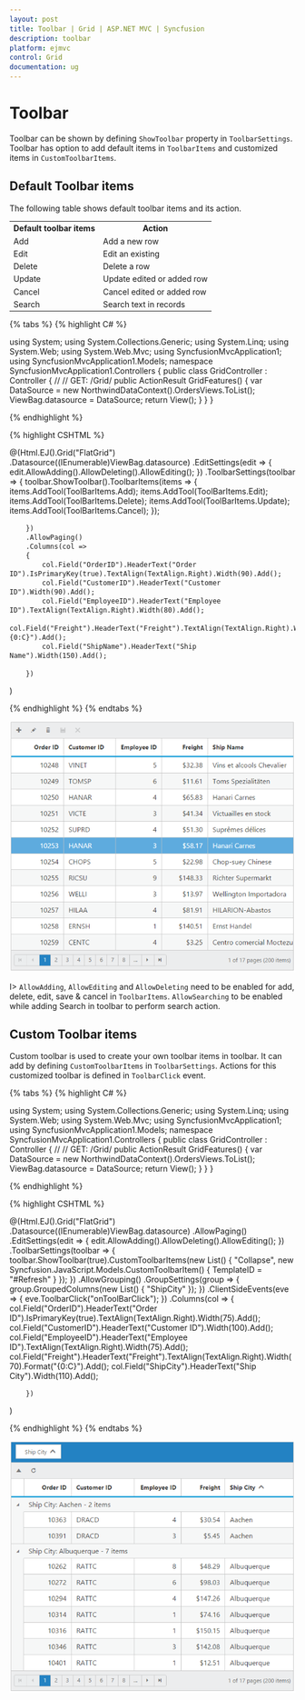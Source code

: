 ```yaml
---
layout: post
title: Toolbar | Grid | ASP.NET MVC | Syncfusion
description: toolbar 
platform: ejmvc
control: Grid
documentation: ug
---
```


# Toolbar

Toolbar can be shown by defining `ShowToolbar` property in `ToolbarSettings`. Toolbar has option to add default items in `ToolbarItems` and customized items in `CustomToolbarItems`.

## Default Toolbar items

The following table shows default toolbar items and its action. 

<table>
<tr>
<th>
Default toolbar items</th><th>
Action</th></tr>
<tr>
<td>
Add</td><td>
Add a new row</td></tr>
<tr>
<td>
Edit</td><td>
Edit an existing</td></tr>
<tr>
<td>
Delete</td><td>
Delete a row</td></tr>
<tr>
<td>
Update</td><td>
Update edited or added row</td></tr>
<tr>
<td>
Cancel</td><td>
Cancel edited or added row</td></tr>
<tr>
<td>
Search</td><td>
Search text in records</td></tr>
</table>

{% tabs %}
{% highlight C# %}

using System;
using System.Collections.Generic;
using System.Linq;
using System.Web;
using System.Web.Mvc;
using SyncfusionMvcApplication1;
using SyncfusionMvcApplication1.Models;
namespace SyncfusionMvcApplication1.Controllers
{
    public class GridController : Controller
    {
        //
        // GET: /Grid/
        public ActionResult GridFeatures()
        {
            var DataSource = new NorthwindDataContext().OrdersViews.ToList();
            ViewBag.datasource = DataSource;
            return View();
        }
    }
}


{% endhighlight  %}

{% highlight CSHTML %}

@(Html.EJ().Grid<object>("FlatGrid")
        .Datasource((IEnumerable<object>)ViewBag.datasource)
        .EditSettings(edit => { edit.AllowAdding().AllowDeleting().AllowEditing(); })
        .ToolbarSettings(toolbar =>
        {
            toolbar.ShowToolbar().ToolbarItems(items =>
            {
                items.AddTool(ToolBarItems.Add);
                items.AddTool(ToolBarItems.Edit);
                items.AddTool(ToolBarItems.Delete);
                items.AddTool(ToolBarItems.Update);
                items.AddTool(ToolBarItems.Cancel);
            });

        })
        .AllowPaging()
        .Columns(col =>
        {
            col.Field("OrderID").HeaderText("Order ID").IsPrimaryKey(true).TextAlign(TextAlign.Right).Width(90).Add();
            col.Field("CustomerID").HeaderText("Customer ID").Width(90).Add();
            col.Field("EmployeeID").HeaderText("Employee ID").TextAlign(TextAlign.Right).Width(80).Add();
            col.Field("Freight").HeaderText("Freight").TextAlign(TextAlign.Right).Width(80).Format("{0:C}").Add();
            col.Field("ShipName").HeaderText("Ship Name").Width(150).Add();

        })
 )

{% endhighlight %}
{% endtabs %}  

![](Toolbar_images/Toolbar_img1.png)


I> `AllowAdding`, `AllowEditing` and `AllowDeleting` need to be enabled for add, delete, edit, save & cancel in `ToolbarItems`. `AllowSearching` to be enabled while adding Search in toolbar to perform search action.


## Custom Toolbar items

Custom toolbar is used to create your own toolbar items in toolbar. It can add by defining `CustomToolbarItems` in `ToolbarSettings`.  Actions for this customized toolbar is defined in `ToolbarClick` event.

{% tabs %}
{% highlight C# %}

using System;
using System.Collections.Generic;
using System.Linq;
using System.Web;
using System.Web.Mvc;
using SyncfusionMvcApplication1;
using SyncfusionMvcApplication1.Models;
namespace SyncfusionMvcApplication1.Controllers
{
    public class GridController : Controller
    {
        //
        // GET: /Grid/
        public ActionResult GridFeatures()
        {
            var DataSource = new NorthwindDataContext().OrdersViews.ToList();
            ViewBag.datasource = DataSource;
            return View();
        }
    }
}


{% endhighlight  %}

{% highlight CSHTML %}

@(Html.EJ().Grid<OrdersView>("FlatGrid")
        .Datasource((IEnumerable<object>)ViewBag.datasource)
        .AllowPaging()
        .EditSettings(edit => { edit.AllowAdding().AllowDeleting().AllowEditing(); })
        .ToolbarSettings(toolbar =>
            {
                toolbar.ShowToolbar(true).CustomToolbarItems(new List<object>() { "Collapse", new Syncfusion.JavaScript.Models.CustomToolbarItem() { TemplateID = "#Refresh" } });
            })
        .AllowGrouping()
        .GroupSettings(group => { group.GroupedColumns(new List<String>() { "ShipCity" }); })
        .ClientSideEvents(eve => { eve.ToolbarClick("onToolBarClick"); })
        .Columns(col =>
        {
            col.Field("OrderID").HeaderText("Order ID").IsPrimaryKey(true).TextAlign(TextAlign.Right).Width(75).Add();
            col.Field("CustomerID").HeaderText("Customer ID").Width(100).Add();
            col.Field("EmployeeID").HeaderText("Employee ID").TextAlign(TextAlign.Right).Width(75).Add();
            col.Field("Freight").HeaderText("Freight").TextAlign(TextAlign.Right).Width(70).Format("{0:C}").Add();
            col.Field("ShipCity").HeaderText("Ship City").Width(110).Add();

        })
)

<style type="text/css" class="cssStyles">
    .Collapse:before {
        content: "\e625";
    }

    .refresh:before {
        content: "\e677";
    }
</style>

<script id="Refresh" type="text/x-jsrender">
    <a class="e-toolbaricons e-icon refresh" />
</script>

<script type="text/javascript">
    function onToolBarClick(args) {
        var tbarObj = $(args.target),
          grid = this;
        if (tbarObj.hasClass("Collapse")) grid.collapseAll(); //collapse Grid using grid instance, `this` is grid instance
        else grid.refreshContent(); //refresh content using grid instance
    }
</script>
{% endhighlight %}
{% endtabs %}  

![](Toolbar_images/Toolbar_img2.png)
